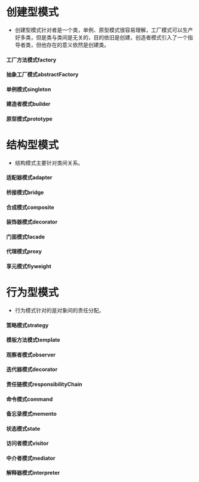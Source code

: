 # 创建型模式
 * 创建型模式针对者是一个类，单例、原型模式很容易理解，工厂模式可以生产好多类，但是类与类间是无关的，目的依旧是创建，创造者模式引入了一个指导者类，但他存在的意义依然是创建类。<br>


#### 工厂方法模式factory
#### 抽象工厂模式abstractFactory
#### 单例模式singleton
#### 建造者模式builder
#### 原型模式prototype

# 结构型模式
* 结构模式主要针对类间关系。<br>


#### 适配器模式adapter
#### 桥接模式bridge
#### 合成模式composite
#### 装饰器模式decorator
#### 门面模式facade
#### 代理模式proxy
#### 享元模式flyweight

# 行为型模式
* 行为模式针对的是对象间的责任分配。<br>


#### 策略模式strategy
#### 模板方法模式template
#### 观察者模式observer
#### 迭代器模式decorator
#### 责任链模式responsibilityChain
#### 命令模式command
#### 备忘录模式memento
#### 状态模式state
#### 访问者模式visitor
#### 中介者模式mediator
#### 解释器模式interpreter
